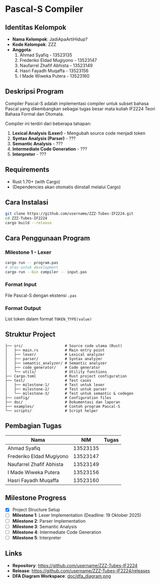# Pascal-S Compiler

## Identitas Kelompok

- **Nama Kelompok**: JadiApaArtiHidup?
- **Kode Kelompok**: ZZZ
- **Anggota**:
  1. Ahmad Syafiq - 13523135
  2. Frederiko Eldad Mugiyono - 13523147
  3. Naufarrel Zhafif Abhista - 13523149
  4. Hasri Fayadh Muqaffa - 13523156
  5. I Made Wiweka Putera - 13523160

## Deskripsi Program

Compiler Pascal-S adalah implementasi compiler untuk subset bahasa Pascal yang dikembangkan sebagai tugas besar mata kuliah IF2224 Teori Bahasa Formal dan Otomata.

Compiler ini terdiri dari beberapa tahapan:

1. **Lexical Analysis (Lexer)** - Mengubah source code menjadi token
2. **Syntax Analysis (Parser)** - ???
3. **Semantic Analysis** - ???
4. **Intermediate Code Generation** - ???
5. **Interpreter** - ???

## Requirements

- Rust 1.70+ (with Cargo)
- (Dependencies akan otomatis diinstall melalui Cargo)

## Cara Instalasi

```bash
git clone https://github.com/username/ZZZ-Tubes-IF2224.git
cd ZZZ-Tubes-IF2224
cargo build --release
```

## Cara Penggunaan Program

### Milestone 1 - Lexer

```bash
cargo run -- program.pas
# atau untuk development
cargo run --bin compiler -- input.pas
```

### Format Input

File Pascal-S dengan ekstensi `.pas`

### Format Output

List token dalam format `TOKEN_TYPE(value)`

## Struktur Project

```
├── src/                   # Source code utama (Rust)
│   ├── main.rs            # Main entry point
│   ├── lexer/             # Lexical analyzer
│   ├── parser/            # Syntax analyzer
│   ├── semantic_analyzer/ # Semantic analyzer
│   ├── code_generator/    # Code generator
│   └── utils/             # Utility functions
├── Cargo.toml             # Rust project configuration
├── test/                  # Test cases
│   ├── milestone-1/       # Test untuk lexer
│   ├── milestone-2/       # Test untuk parser
│   └── milestone-3/       # Test untuk semantic & codegen
├── config/                # Configuration files
├── doc/                   # Dokumentasi dan laporan
├── examples/              # Contoh program Pascal-S
└── scripts/               # Script helper
```

## Pembagian Tugas

| Nama                     | NIM      | Tugas |
| ------------------------ | -------- | ----- |
| Ahmad Syafiq             | 13523135 |       |
| Frederiko Eldad Mugiyono | 13523147 |       |
| Naufarrel Zhafif Abhista | 13523149 |       |
| I Made Wiweka Putera     | 13523156 |       |
| Hasri Fayadh Muqaffa     | 13523160 |       |

## Milestone Progress

- [x] Project Structure Setup
- [ ] **Milestone 1**: Lexer Implementation (Deadline: 19 Oktober 2025)
- [ ] **Milestone 2**: Parser Implementation
- [ ] **Milestone 3**: Semantic Analysis
- [ ] **Milestone 4**: Intermediate Code Generation
- [ ] **Milestone 5**: Interpreter

## Links

- **Repository**: https://github.com/username/ZZZ-Tubes-IF2224
- **Release**: https://github.com/username/ZZZ-Tubes-IF2224/releases
- **DFA Diagram Workspace**: [doc/dfa_diagram.png](doc/dfa_diagram.png)

